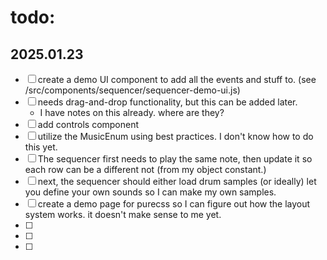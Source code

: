 # todo:

## 2025.01.23

- [ ] create a demo UI component to add all the events and stuff to. (see /src/components/sequencer/sequencer-demo-ui.js)
- [ ] needs drag-and-drop functionality, but this can be added later.
  - I have notes on this already. where are they?
- [ ] add controls component
- [ ] utilize the MusicEnum using best practices. I don't know how to do this yet.
- [ ] The sequencer first needs to play the same note, then update it so each row can be a different not (from my object constant.)
- [ ] next, the sequencer should either load drum samples (or ideally) let you define your own sounds so I can make my own samples.
- [ ] create a demo page for purecss so I can figure out how the layout system works. it doesn't make sense to me yet.
- [ ]
- [ ]
- [ ]
